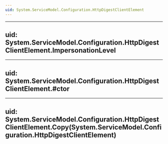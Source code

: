 ```yaml
---
uid: System.ServiceModel.Configuration.HttpDigestClientElement
---
```


---
uid: System.ServiceModel.Configuration.HttpDigestClientElement.ImpersonationLevel
---

---
uid: System.ServiceModel.Configuration.HttpDigestClientElement.#ctor
---

---
uid: System.ServiceModel.Configuration.HttpDigestClientElement.Copy(System.ServiceModel.Configuration.HttpDigestClientElement)
---
